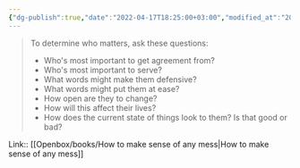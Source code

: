 ```yaml
---
{"dg-publish":true,"date":"2022-04-17T18:25:00+03:00","modified_at":"2023-09-08T12:16:57+03:00","title":"Questions to determine who matters","alias":"Questions to determine who matters","dg-path":"/quotes/202204171825.md","permalink":"/quotes/202204171825/","dgPassFrontmatter":true}
---
```



> To determine who matters, ask these questions:
>
 >   - Who's most important to get agreement from?
 >   - Who's most important to serve?
 >   - What words might make them defensive?
 >   - What words might put them at ease?
 >   - How open are they to change?
  >  - How will this affect their lives?
  >  - How does the current state of things look to them? Is that good or bad?

Link:: [[Openbox/books/How to make sense of any mess|How to make sense of any mess]]
